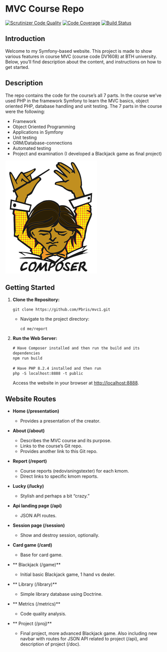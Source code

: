 # MVC Course Repo

[![Scrutinizer Code Quality](https://scrutinizer-ci.com/g/Pbris/mvc1/badges/quality-score.png?b=main)](https://scrutinizer-ci.com/g/Pbris/mvc1/?branch=main)
[![Code Coverage](https://scrutinizer-ci.com/g/Pbris/mvc1/badges/coverage.png?b=main)](https://scrutinizer-ci.com/g/Pbris/mvc1/?branch=main)
[![Build Status](https://scrutinizer-ci.com/g/Pbris/mvc1/badges/build.png?b=main)](https://scrutinizer-ci.com/g/Pbris/mvc1/build-status/main)
## Introduction
Welcome to my Symfony-based website. This project is made to show various features in course MVC (course code DV1608) at BTH university. Below, you’ll find description about the content, and instructions on how to get started.

## Description
The repo contains the code for the course’s all 7 parts. In the course we’ve used PHP in the framework Symfony to learn the MVC basics, object oriented PHP, database handling and unit testing. The 7 parts in the course were the following:

- Framework
- Object Oriented Programming
- Applications in Symfony
- Unit testing
- ORM/Database-connections
- Automated testing
- Project and examination (I developed a Blackjack game as final project)

![Composer](public/img/logo-composer-transparent5.png)

## Getting Started
1. **Clone the Repository:**
    ```
    git clone https://github.com/Pbris/mvc1.git
    ```
   - Navigate to the project directory:
     ```
     cd me/report
     ```

2. **Run the Web Server:**
    ```
    # Have Composer installed and then run the build and its dependencies
    npm run build

    # Have PHP 8.2.4 installed and then run
    php -S localhost:8888 -t public
    ```
   Access the website in your browser at [http://localhost:8888](http://localhost:8888).


## Website Routes
- **Home (/presentation)**
  - Provides a presentation of the creator.

- **About (/about)**
  - Describes the MVC course and its purpose.
  - Links to the course’s Git repo.
  - Provides another link to this Git repo.

- **Report (/report)**
  - Course reports (redovisningstexter) for each kmom.
  - Direct links to specific kmom reports.

- **Lucky (/lucky)**
  - Stylish and perhaps a bit “crazy.”

- **Api landing page (/api)**
  - JSON API routes.

- **Session page (/session)**
  - Show and destroy session, optionally.

- **Card game (/card)**
  - Base for card game.

- ** Blackjack (/game)**
  - Initial basic Blackjack game, 1 hand vs dealer.

- ** Library (/library)**
  - Simple library database using Doctrine.


- ** Metrics (/metrics)**
  - Code quality analysis.

- ** Project (/proj)**
  - Final project, more advanced Blackjack game. Also including new navbar with routes for JSON API related to project (/api), and description of project (/doc).
